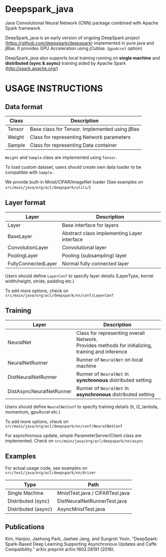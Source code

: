 # Deepspark_java
Java Convolutional Neural Network (CNN) package combined with Apache Spark framework

DeepSpark_java is an early version of ongoing DeepSpark project (https://github.com/deepspark/deepspark) implemented in pure java and jBlas. It provides GPU Acceleration using jCublas. (<code>gpuAccel</code> option)

DeepSpark_java also supports local training running on **single machine** and **distributed (sync & async)** training aided by Apache Spark (http://spark.apache.org/)

# USAGE INSTRUCTIONS

## **Data format**

| Class | Description                                  |
| -------------- | -------------------------------------------- |
| Tensor         | Base class for Tensor. Implemented using jBlas |
| Weight         | Class for representing Network parameters |
| Sample         | Class for representing Data container |

<code>Weight</code> and <code>Sample</code> class are implemented using <code>Tensor</code>.

To load custom dataset, users should create own data loader to be compatible with <code>Sample</code> .

We provide built-in Mnist/CIFAR/ImageNet loader (See examples on <code>src/main/java/org/acl/deepspark/utils/</code>)

## **Layer format**

| Layer | Description                                  |
| -------------- | -------------------------------------------- |
| Layer          | Base interface for layers                         |
| BaseLayer      | Abstract class implementing Layer interface   |
| ConvolutionLayer | Convolutional layer |
| PoolingLayer     | Pooling (subsampling) layer |
| FullyConnectedLayer | Normal fully connected layer |

Users should define <code>LayerConf</code> to specify layer details (LayerType, kernel width/height, stride, padding etc.)

To add more options, check on <code>src/main/java/org/acl/deepspark/nn/conf/LayerConf</code>

## **Training**
| Layer | Description                                  |
| -------------- | -------------------------------------------- |
| NeuralNet      | Class for representing overall Network. <br/> Provides methods for initializing, training and inference |
| NeuralNetRunner | Runner of <code>NeuralNet</code> on local machine |
| DistNeuralNetRunner     | Runner of <code>NeuralNet</code> in **synchronous** distributed setting |
| DistAsyncNeuralNetRunner | Runner of <code>NeuralNet</code> in **asynchronous** distributed setting |

Users should define <code>NeuralNetConf</code> to specify training details (lr, l2_lambda, momentum, gpuAccel etc.)

To add more options, check on <code>src/main/java/org/acl/deepspark/nn/conf/NeuralNetConf</code>

For asynchronous update, simple ParameterServer/Client class are implemented. Check on <code>src/main/java/org/acl/deepspark/nn/async</code>

## **Examples**
For actual usage code, see examples on <code>src/test/java/org/acl/deepspark/nn/driver</code>

| Type | Path                                  |
| -------------- | -------------------------------------------- |
| Single Machine | MnistTest.java / CIFARTest.java |
| Distributed (sync) | DistNeuralNetRunnerTest.java |
| Distributed (async)| AsyncMnistTest.java | AsyncCIFARTest.java |

## **Publications**
Kim, Hanjoo, Jaehong Park, Jaehee Jang, and Sungroh Yoon. "DeepSpark: Spark-Based Deep Learning Supporting Asynchronous Updates and Caffe Compatibility." arXiv preprint arXiv:1602.08191 (2016).
